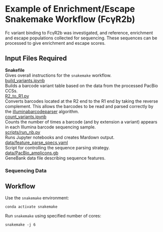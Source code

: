 # Example of Enrichment/Escape Snakemake Workflow (FcγR2b)

Fc variant binding to FcγR2b was investigated, and reference, enrichment and escape populations collected for sequencing. These sequences can be processed to give enrichment and escape scores.

## Input Files Required

**Snakefile**<br>
Gives overall instructions for the `snakemake` workflow.<br>
[build_variants.ipynb](https://github.com/Ortlund-Laboratory/DMS_IgG1Fc/blob/main/example_enrichment_escape/build_variants.ipynb)<br>
Builds a barcode variant table based on the data from the processed PacBio CCSs.<br>
[R2_to_R1.py](https://github.com/Ortlund-Laboratory/DMS_IgG1Fc/blob/main/example_enrichment_escape/R2_to_R1.py)<br>
Converts barcodes located at the R2 end to the R1 end by taking the reverse complement. This allows the barcodes to be read and parsed correctly by the [illuminabarcodeparser](https://jbloomlab.github.io/dms_variants/dms_variants.illuminabarcodeparser.html#dms_variants.illuminabarcodeparser.IlluminaBarcodeParser) algorithm.<br>
[count_variants.ipynb](https://github.com/Ortlund-Laboratory/DMS_IgG1Fc/blob/main/example_enrichment_escape/count_variants.ipynb)<br>
Counts the number of times a barcode (and by extension a variant) appears in each Illumina barcode sequencing sample.<br>
[scripts/run_nb.py](https://github.com/Ortlund-Laboratory/DMS_IgG1Fc/blob/main/example_enrichment_escape/scripts/run_nb.py)<br>
Runs Jupyter notebooks and creates Mardown output.<br>
[data/feature_parse_specs.yaml]()<br>
Script for controlling the sequence parsing strategy.<br>
[data/PacBio_amplicons.gb]()<br>
GeneBank data file describing sequence features.<br>


### Sequencing Data


## Workflow

Use the `snakemake` environment:

`conda activate snakemake`

Run `snakemake` using specified number of cores:

`snakemake -j 6`
